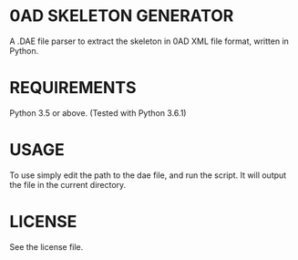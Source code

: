 0AD SKELETON GENERATOR
======================

A .DAE file parser to extract the skeleton in 0AD XML file format, written in Python.

REQUIREMENTS
============

Python 3.5 or above. (Tested with Python 3.6.1)

USAGE
=====

To use simply edit the path to the dae file, and run the script.
It will output the file in the current directory.

LICENSE
=======

See the license file.